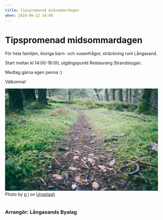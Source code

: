 ```yaml
---
title: Tipspromenad midsommardagen
when: 2024-06-22 14:00
---
```

# Tipspromenad midsommardagen

För hela familjen, kluriga barn- och vuxenfrågor, sträckning runt Långasand.

Start mellan kl 14:00-16:00, utgångspunkt Restaurang Strandstugan. 

Medtag gärna egen penna :) 

Välkomna!

<div class="center">
    <img width="800" src="/assets/images/p-j-9702xTENR-M-unsplash.jpg" />
</div>
<div class="center">
    Photo by <a href="https://unsplash.com/@pjrvs?utm_source=unsplash&utm_medium=referral&utm_content=creditCopyText">p j</a> on <a href="https://unsplash.com/s/photos/cut-path?utm_source=unsplash&utm_medium=referral&utm_content=creditCopyText">Unsplash</a>
</div>  

<br>

### Arrangör: Långasands Byalag

<!-- 

Start och mål vid Strandstugan.

Startavgift 20kr. Barn upp till 12 år gratis.

Medtag egen penna och tänk på att hålla rekommenderat avstånd, vänta lite om det skulle bli trångt!

-->
